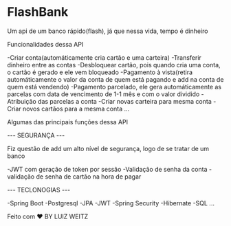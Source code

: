 # FlashBank
Um api de um banco rápido(flash), já que nessa vida, tempo é dinheiro

Funcionalidades dessa API

-Criar conta(automáticamente cria cartão e uma carteira)
-Transferir dinheiro entre as contas
-Desbloquear cartão, pois quando cria uma conta, o cartão é gerado e ele vem bloqueado
-Pagamento à vista(retira automáticamente o valor da conta de quem está pagando e add na conta de quem está vendendo)
-Pagamento parcelado, ele gera automáticamente as parcelas com data de vencimento de 1-1 mês e com o valor dividido
-Atribuição das parcelas a conta 
-Criar novas carteira para mesma conta
-Criar novos cartãos para a mesma conta
...

Algumas das principais funções dessa API

--- SEGURANÇA --- 

Fiz questão de add um alto nível de segurança, logo de se tratar de um banco

-JWT com geração de token por sessão
-Validação de senha da conta
-validação de senha de cartão na hora de pagar

--- TECLONOGIAS ---

-Spring Boot
-Postgresql
-JPA
-JWT
-Spring Security
-Hibernate
-SQL
...

Feito com ❤️ BY LUIZ WEITZ


